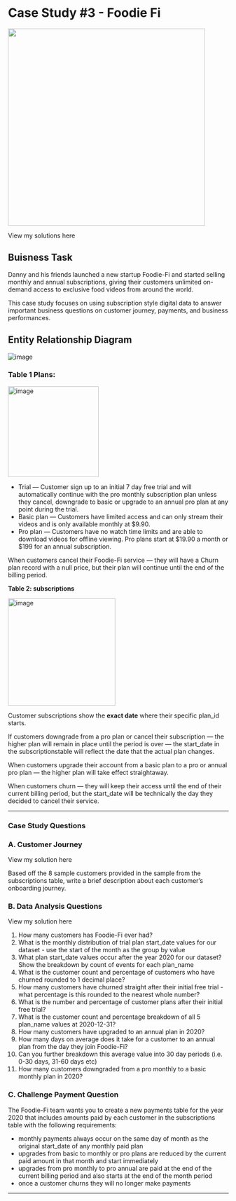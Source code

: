 # Case Study #3 - Foodie Fi
<img src="https://8weeksqlchallenge.com/images/case-study-designs/3.png" width="450" height="450" />

View my solutions here

## Buisness Task

Danny and his friends launched a new startup Foodie-Fi and started selling monthly and annual subscriptions, giving their customers unlimited on-demand access to exclusive food videos from around the world.

This case study focuses on using subscription style digital data to answer important business questions on customer journey, payments, and business performances.

## Entity Relationship Diagram

![image](https://user-images.githubusercontent.com/81607668/129744449-37b3229b-80b2-4cce-b8e0-707d7f48dcec.png)

### **Table 1 Plans:** 

<img width="207" alt="image" src="https://user-images.githubusercontent.com/81607668/135704535-a82fdd2f-036a-443b-b1da-984178166f95.png">

- Trial — Customer sign up to an initial 7 day free trial and will automatically continue with the pro monthly subscription plan unless they cancel, downgrade to basic or upgrade to an annual pro plan at any point during the trial.
- Basic plan — Customers have limited access and can only stream their videos and is only available monthly at $9.90.
- Pro plan — Customers have no watch time limits and are able to download videos for offline viewing. Pro plans start at $19.90 a month or $199 for an annual subscription.

When customers cancel their Foodie-Fi service — they will have a Churn plan record with a null price, but their plan will continue until the end of the billing period.

**Table 2: subscriptions**

<img width="245" alt="image" src="https://user-images.githubusercontent.com/81607668/135704564-30250dd9-6381-490a-82cf-d15e6290cf3a.png">

Customer subscriptions show the **exact date** where their specific plan_id starts.

If customers downgrade from a pro plan or cancel their subscription — the higher plan will remain in place until the period is over — the start_date in the subscriptionstable will reflect the date that the actual plan changes.

When customers upgrade their account from a basic plan to a pro or annual pro plan — the higher plan will take effect straightaway.

When customers churn — they will keep their access until the end of their current billing period, but the start_date will be technically the day they decided to cancel their service.

***

### Case Study Questions

### A. Customer Journey

View my solution here

Based off the 8 sample customers provided in the sample from the subscriptions table, write a brief description about each customer’s onboarding journey.

### B. Data Analysis Questions

View my solution here

1. How many customers has Foodie-Fi ever had?
2. What is the monthly distribution of trial plan start_date values for our dataset - use the start of the month as the group by value
3. What plan start_date values occur after the year 2020 for our dataset? Show the breakdown by count of events for each plan_name
4. What is the customer count and percentage of customers who have churned rounded to 1 decimal place?
5. How many customers have churned straight after their initial free trial - what percentage is this rounded to the nearest whole number?
6. What is the number and percentage of customer plans after their initial free trial?
7. What is the customer count and percentage breakdown of all 5 plan_name values at 2020-12-31?
8. How many customers have upgraded to an annual plan in 2020?
9. How many days on average does it take for a customer to an annual plan from the day they join Foodie-Fi?
10. Can you further breakdown this average value into 30 day periods (i.e. 0-30 days, 31-60 days etc)
11. How many customers downgraded from a pro monthly to a basic monthly plan in 2020?

### C. Challenge Payment Question

The Foodie-Fi team wants you to create a new payments table for the year 2020 that includes amounts paid by each customer in the subscriptions table with the following requirements:

- monthly payments always occur on the same day of month as the original start_date of any monthly paid plan
- upgrades from basic to monthly or pro plans are reduced by the current paid amount in that month and start immediately
- upgrades from pro monthly to pro annual are paid at the end of the current billing period and also starts at the end of the month period
- once a customer churns they will no longer make payments


***


